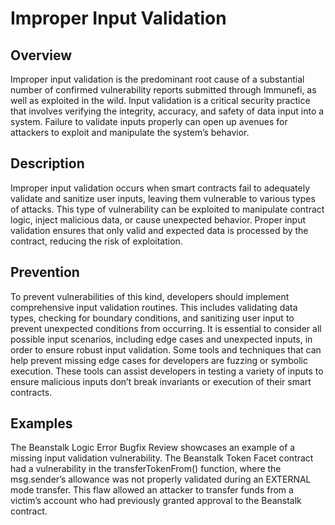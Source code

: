 # Improper Input Validation

## Overview

Improper input validation is the predominant root cause of a substantial number of confirmed vulnerability reports submitted through Immunefi, as well as exploited in the wild. Input validation is a critical security practice that involves verifying the integrity, accuracy, and safety of data input into a system. Failure to validate inputs properly can open up avenues for attackers to exploit and manipulate the system’s behavior.

## Description

Improper input validation occurs when smart contracts fail to adequately validate and sanitize user inputs, leaving them vulnerable to various types of attacks. This type of vulnerability can be exploited to manipulate contract logic, inject malicious data, or cause unexpected behavior. Proper input validation ensures that only valid and expected data is processed by the contract, reducing the risk of exploitation.

## Prevention

To prevent vulnerabilities of this kind, developers should implement comprehensive input validation routines. This includes validating data types, checking for boundary conditions, and sanitizing user input to prevent unexpected conditions from occurring. It is essential to consider all possible input scenarios, including edge cases and unexpected inputs, in order to ensure robust input validation. Some tools and techniques that can help prevent missing edge cases for developers are fuzzing or symbolic execution. These tools can assist developers in testing a variety of inputs to ensure malicious inputs don’t break invariants or execution of their smart contracts.

## Examples

The Beanstalk Logic Error Bugfix Review showcases an example of a missing input validation vulnerability. The Beanstalk Token Facet contract had a vulnerability in the transferTokenFrom() function, where the msg.sender’s allowance was not properly validated during an EXTERNAL mode transfer. This flaw allowed an attacker to transfer funds from a victim’s account who had previously granted approval to the Beanstalk contract.
